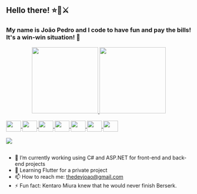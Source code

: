## Hello there! ⭐🧔⚔️
### My name is João Pedro and I code to have fun and pay the bills! It's a win-win situation! 🤖
<div align="center">
  <a href="https://github.com/TheDevJoao">
  <img height="180em" src="https://github-readme-stats.vercel.app/api?username=TheDevJoao&show_icons=true&theme=tokyonight&include_all_commits=true&count_private=true"/>
  <img height="180em" src="https://github-readme-stats.vercel.app/api/top-langs/?username=TheDevJoao&layout=compact&langs_count=7&theme=tokyonight"/>
</div>
<div style="display: inline_block"><br>
  <img align="center" height="30" width="40" src="https://cdn.jsdelivr.net/gh/devicons/devicon/icons/csharp/csharp-original.svg" />
  <img align="center" height="30" width="40" src="https://cdn.jsdelivr.net/gh/devicons/devicon/icons/java/java-original.svg" />
  <img align="center" height="30" width="40" src="https://cdn.jsdelivr.net/gh/devicons/devicon/icons/javascript/javascript-original.svg" />
  <img align="center" height="30" width="40" src="https://cdn.jsdelivr.net/gh/devicons/devicon/icons/html5/html5-original.svg" />
  <img align="center" height="30" width="40" src="https://cdn.jsdelivr.net/gh/devicons/devicon/icons/css3/css3-original.svg" />
  <img align="center" height="30" width="40" src="https://cdn.jsdelivr.net/gh/devicons/devicon/icons/react/react-original.svg" />
  <img align="center" height="30" width="40" src="https://cdn.jsdelivr.net/gh/devicons/devicon/icons/flutter/flutter-original.svg" />
</div>
  <br>
<div> 
  <a href="https://www.linkedin.com/in/thejoao/" target="_blank"><img src="https://img.shields.io/badge/-LinkedIn-%230077B5?style=for-the-badge&logo=linkedin&logoColor=white" target="_blank"></a> 
</div>
  
##
  
- 🔭 I’m currently working using C# and ASP.NET for front-end and back-end projects
- 🌱 Learning Flutter for a private project
- 📫 How to reach me: thedevjoao@gmail.com
- ⚡ Fun fact: Kentaro Miura knew that he would never finish Berserk.
